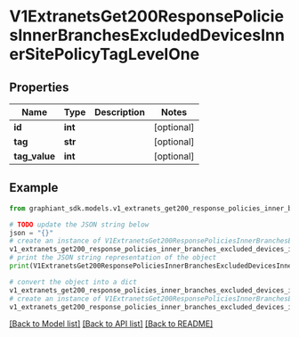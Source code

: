 # V1ExtranetsGet200ResponsePoliciesInnerBranchesExcludedDevicesInnerSitePolicyTagLevelOne


## Properties

Name | Type | Description | Notes
------------ | ------------- | ------------- | -------------
**id** | **int** |  | [optional] 
**tag** | **str** |  | [optional] 
**tag_value** | **int** |  | [optional] 

## Example

```python
from graphiant_sdk.models.v1_extranets_get200_response_policies_inner_branches_excluded_devices_inner_site_policy_tag_level_one import V1ExtranetsGet200ResponsePoliciesInnerBranchesExcludedDevicesInnerSitePolicyTagLevelOne

# TODO update the JSON string below
json = "{}"
# create an instance of V1ExtranetsGet200ResponsePoliciesInnerBranchesExcludedDevicesInnerSitePolicyTagLevelOne from a JSON string
v1_extranets_get200_response_policies_inner_branches_excluded_devices_inner_site_policy_tag_level_one_instance = V1ExtranetsGet200ResponsePoliciesInnerBranchesExcludedDevicesInnerSitePolicyTagLevelOne.from_json(json)
# print the JSON string representation of the object
print(V1ExtranetsGet200ResponsePoliciesInnerBranchesExcludedDevicesInnerSitePolicyTagLevelOne.to_json())

# convert the object into a dict
v1_extranets_get200_response_policies_inner_branches_excluded_devices_inner_site_policy_tag_level_one_dict = v1_extranets_get200_response_policies_inner_branches_excluded_devices_inner_site_policy_tag_level_one_instance.to_dict()
# create an instance of V1ExtranetsGet200ResponsePoliciesInnerBranchesExcludedDevicesInnerSitePolicyTagLevelOne from a dict
v1_extranets_get200_response_policies_inner_branches_excluded_devices_inner_site_policy_tag_level_one_from_dict = V1ExtranetsGet200ResponsePoliciesInnerBranchesExcludedDevicesInnerSitePolicyTagLevelOne.from_dict(v1_extranets_get200_response_policies_inner_branches_excluded_devices_inner_site_policy_tag_level_one_dict)
```
[[Back to Model list]](../README.md#documentation-for-models) [[Back to API list]](../README.md#documentation-for-api-endpoints) [[Back to README]](../README.md)


